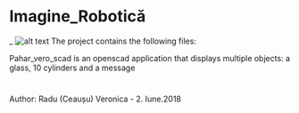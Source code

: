 # Imagine_Robotică

_
![alt text](https://github.com/ceausuveronica/ceausuveronica.github.io/blob/master/Captur%C4%83%20Openscad.PNG "Logo Title Text 1")
The project contains the following files:
 
   Pahar_vero_scad is an openscad application that displays multiple objects:
     a glass, 10 cylinders and a message



#
Author:  Radu (Ceaușu) Veronica - 2. Iune.2018

